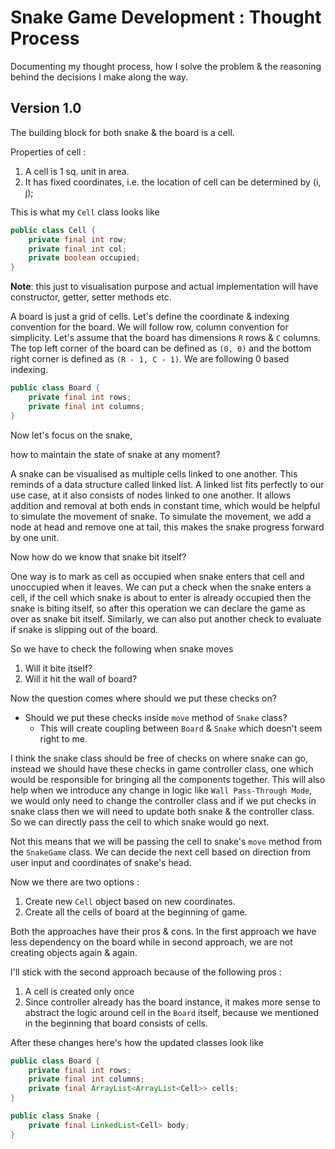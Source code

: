# Snake Game Development : Thought Process
Documenting my thought process, how I solve the problem & the reasoning behind the decisions I make along the way.

## Version 1.0

The building block for both snake & the board is a cell.

Properties of cell :
1. A cell is 1 sq. unit in area.
2. It has fixed coordinates, i.e. the location of cell can be determined by (i, j);

This is what my `Cell` class looks like
```java
public class Cell {
    private final int row;
    private final int col;
    private boolean occupied;
}
```
**Note**: this just to visualisation purpose and actual implementation will have constructor, getter, setter methods etc.

A board is just a grid of cells. Let's define the coordinate & indexing convention for the board.
We will follow row, column convention for simplicity. Let's assume that the board has dimensions `R` rows & `C` columns.
The top left corner of the board can be defined as `(0, 0)` and the bottom right corner is defined as `(R - 1, C - 1)`. We are following 0 based indexing.
```java
public class Board {
    private final int rows;
    private final int columns;
}
```

Now let's focus on the snake, 

how to maintain the state of snake at any moment? 

A snake can be visualised as multiple cells linked to one another.
This reminds of a data structure called linked list. A linked list fits perfectly to our use case, at it also consists of nodes linked to one another. 
It allows addition and removal at both ends in constant time, which would be helpful to simulate the movement of snake.
To simulate the movement, we add a node at head and remove one at tail, this makes the snake progress forward by one unit.

Now how do we know that snake bit itself?

One way is to mark as cell as occupied when snake enters that cell and unoccupied when it leaves. 
We can put a check when the snake enters a cell, if the cell which snake is about to enter is already occupied then the snake is biting itself, 
so after this operation we can declare the game as over as snake bit itself.
Similarly, we can also put another check to evaluate if snake is slipping out of the board. 

So we have to check the following when snake moves
1. Will it bite itself?
2. Will it hit the wall of board?

Now the question comes where should we put these checks on?

* Should we put these checks inside `move` method of `Snake` class? 
  * This will create coupling between `Board` & `Snake` which doesn't seem right to me.

I think the snake class should be free of checks on where snake can go, instead we should have these checks in game controller class, one which would be responsible for bringing all the components together.
This will also help when we introduce any change in logic like `Wall Pass-Through Mode`, we would only need to change the controller class and if we put checks in snake class then we will need to update both snake & the controller class.
So we can directly pass the cell to which snake would go next. 

Not this means that we will be passing the cell to snake's `move` method from the `SnakeGame` class. We can decide the next cell based on direction from user input and coordinates of snake's head.

Now we there are two options : 
1. Create new `Cell` object based on new coordinates.
2. Create all the cells of board at the beginning of game.

Both the approaches have their pros & cons. 
In the first approach we have less dependency on the board while in second approach,
we are not creating objects again & again.

I'll stick with the second approach because of the following pros : 
1. A cell is created only once
2. Since controller already has the board instance, it makes more sense to abstract the logic around cell in the `Board` itself, because we mentioned in the beginning that board consists of cells.

After these changes here's how the updated classes look like
```java
public class Board {
    private final int rows;
    private final int columns;
    private final ArrayList<ArrayList<Cell>> cells;
}
```
```java
public class Snake {
    private final LinkedList<Cell> body;
}
```

